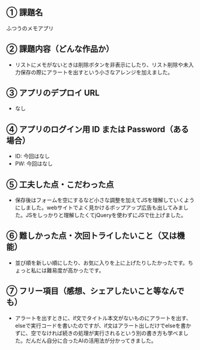 ## ① 課題名

ふつうのメモアプリ

## ② 課題内容（どんな作品か）

- リストにメモがないときは削除ボタンを非表示にしたり、リスト削除や未入力保存の際にアラートを出すという小さなアレンジを加えました。

## ③ アプリのデプロイ URL

- なし

## ④ アプリのログイン用 ID または Password（ある場合）

- ID: 今回はなし
- PW: 今回はなし

## ⑤ 工夫した点・こだわった点

- 保存後はフォームを空にするなど小さな調整を加えてJSを理解していくようにしました。webサイトでよく見かけるポップアップ広告も出してみました。JSをしっかりと理解したくてjQueryを使わずにJSで仕上げました。

## ⑥ 難しかった点・次回トライしたいこと（又は機能）

- 並び順を新しい順にしたり、お気に入りを上に上げたりしたかったです。ちょっと私には難易度が高かったです。

## ⑦ フリー項目（感想、シェアしたいこと等なんでも）

- アラートを出すときに、if文でタイトル本文がないものにアラートを出す、elseで実行コードを書いたのですが、if文はアラート出しだけでelseを書かずに、空でなければ続きの処理が実行されるという別の書き方も学べました。だんだん自分に合ったAIの活用法が分かってきました。
